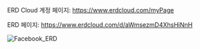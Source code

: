 ERD Cloud 계정 페이지: https://www.erdcloud.com/myPage

ERD 페이지: https://www.erdcloud.com/d/aWmsezmD4XhsHiNnH

![Facebook_ERD](https://user-images.githubusercontent.com/77959605/179547870-896d948c-3156-47d3-a960-af6a83451b3f.png)
